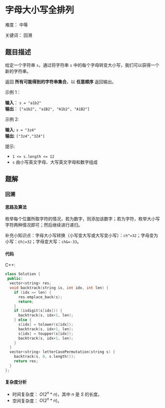 # 字母大小写全排列

难度： 中等

关键词： 回溯

## 题目描述

给定一个字符串 `s`，通过将字符串 `s` 中的每个字母转变大小写，我们可以获得一个新的字符串。

返回 **所有可能得到的字符串集合**。以 **任意顺序** 返回输出。

示例 1：

**输入**： `s = "a1b2"` <br>
**输出**： `["a1b2", "a1B2", "A1b2", "A1B2"]`

示例 2:

**输入**:  `s = "3z4"` <br>
**输出**:  `["3z4","3Z4"]`

提示:

* `1 <= s.length <= 12`
* `s` 由小写英文字母、大写英文字母和数字组成

## 题解

### 回溯

#### 思路及算法

枚举每个位置所取字符的情况，若为数字，则添加该数字；若为字符，枚举大小写字符两种情况即可；然后继续进行递归。

补充小知识点：字母大小写转换（小写变大写或大写变小写）：`ch^=32`；字母变为小写：c`h|=32`；字母变大写：`ch&=-33`。

#### 代码

C++:
```cpp
class Solution {
 public:
  vector<string> res;
  void backtrack(string &s, int idx, int len) {
    if (idx == len) {
      res.emplace_back(s);
      return;
    }
    if (isdigit(s[idx])) {
      backtrack(s, idx+1, len);
    } else {
      s[idx] = tolower(s[idx]);
      backtrack(s, idx+1, len);
      s[idx] = toupper(s[idx]);
      backtrack(s, idx+1, len);
    }
  }
  vector<string> letterCasePermutation(string s) {
    backtrack(s, 0, s.length());
    return res;
  }
};
```

#### 复杂度分析

* 时间复杂度： $O(2^{n} * n)$，其中 $n$ 是 $S$ 的长度。
* 空间复杂度： $O(2^n * n)$。